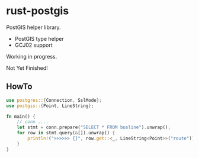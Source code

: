 # rust-postgis
PostGIS helper library.

- PostGIS type helper
- GCJ02 support

Working in progress.

Not Yet Finished!


## HowTo

```rust
use postgres::{Connection, SslMode};
use postgis::{Point, LineString};

fn main() {
    // conn ....
    let stmt = conn.prepare("SELECT * FROM busline").unwrap();
    for row in stmt.query(&[]).unwrap() {
        println!(">>>>>> {}", row.get::<_, LineString<Point>>("route"));
    }
}
```
